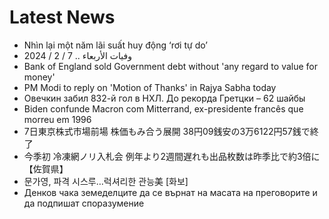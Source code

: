 # Latest News
-  Nhìn lại một năm lãi suất huy động ‘rơi tự do’
-  وفيات الأربعاء .. 7 / 2 / 2024
-  Bank of England sold Government debt without 'any regard to value for money'
-  PM Modi to reply on 'Motion of Thanks' in Rajya Sabha today
-  Овечкин забил 832-й гол в НХЛ. До рекорда Гретцки – 62 шайбы
-  Biden confunde Macron com Mitterrand, ex-presidente francês que morreu em 1996
-  7日東京株式市場前場 株価もみ合う展開 38円09銭安の3万6122円57銭で終了
-  今季初 冷凍網ノリ入札会 例年より2週間遅れも出品枚数は昨季比で約3倍に【佐賀県】
-  문가영, 파격 시스루…럭셔리한 관능美 [화보]
-  Денков чака земеделците да се върнат на масата на преговорите и да подпишат споразумение
